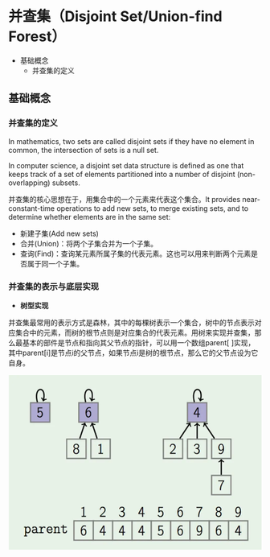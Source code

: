 # 并查集（Disjoint Set/Union-find Forest）

- 基础概念
  - 并查集的定义

## 基础概念

### 并查集的定义

In mathematics, two sets are called disjoint sets if they have no element in common, the intersection of sets is a null set.

In computer science, a disjoint set data structure is defined as one that keeps track of a set of elements partitioned into a number of disjoint (non-overlapping) subsets. 

并查集的核心思想在于，用集合中的一个元素来代表这个集合。It provides near-constant-time operations to add new sets, to merge existing sets, and to determine whether elements are in the same set:

- 新建子集(Add new sets)
- 合并(Union)：将两个子集合并为一个子集。
- 查询(Find)：查询某元素所属子集的代表元素。这也可以用来判断两个元素是否属于同一个子集。

### 并查集的表示与底层实现

- **树型实现**

并查集最常用的表示方式是森林，其中的每棵树表示一个集合，树中的节点表示对应集合中的元素，而树的根节点则是对应集合的代表元素。用树来实现并查集，那么最基本的部件是节点和指向其父节点的指针，可以用一个数组parent[ ]实现，其中parent\[i\]是节点i的父节点，如果节点i是树的根节点，那么它的父节点设为它自身。

<img src="https://github.com/TBD2021/Salt-and-Computer-Science/blob/main/Algorithms/img/DisjointSet2.png" width=600px>



